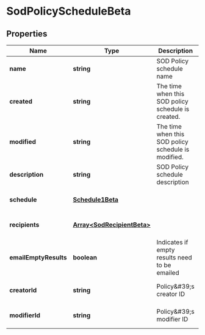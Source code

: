# SodPolicyScheduleBeta

## Properties

Name | Type | Description | Notes
------------ | ------------- | ------------- | -------------
**name** | **string** | SOD Policy schedule name | [optional] [default to undefined]
**created** | **string** | The time when this SOD policy schedule is created. | [optional] [default to undefined]
**modified** | **string** | The time when this SOD policy schedule is modified. | [optional] [default to undefined]
**description** | **string** | SOD Policy schedule description | [optional] [default to undefined]
**schedule** | [**Schedule1Beta**](Schedule1Beta.md) |  | [optional] [default to undefined]
**recipients** | [**Array&lt;SodRecipientBeta&gt;**](SodRecipientBeta.md) |  | [optional] [default to undefined]
**emailEmptyResults** | **boolean** | Indicates if empty results need to be emailed | [optional] [default to undefined]
**creatorId** | **string** | Policy\&#39;s creator ID | [optional] [default to undefined]
**modifierId** | **string** | Policy\&#39;s modifier ID | [optional] [default to undefined]

